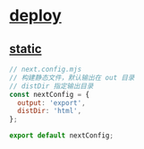 # [deploy](https://nextjs.org/docs/app/building-your-application/deploying)

## [static](https://nextjs.org/docs/app/building-your-application/deploying/static-exports)

```js
// next.config.mjs
// 构建静态文件，默认输出在 out 目录
// distDir 指定输出目录
const nextConfig = {
  output: 'export',
  distDir: 'html',
};

export default nextConfig;
```
